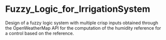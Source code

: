# Fuzzy_Logic_for_IrrigationSystem
Design of a fuzzy logic system with multiple crisp inputs obtained through the OpenWeatherMap API for the computation of the humidity reference for a control based on the reference.
